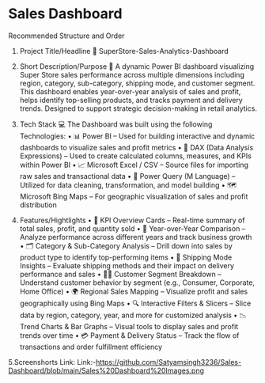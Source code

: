# Sales Dashboard
Recommended Structure and Order

1.  Project Title/Headline
📌 SuperStore-Sales-Analytics-Dashboard

2.  Short Description/Purpose
📝 A dynamic Power BI dashboard visualizing Super Store sales performance across multiple dimensions including region, category, sub-category, shipping mode, and customer segment. This dashboard enables year-over-year analysis of sales and profit, helps identify top-selling products, and tracks payment and delivery trends. Designed to support strategic decision-making in retail analytics.

3.  Tech Stack
 💻 The Dashboard was built using the following Technologies:
• 📊 Power BI – Used for building interactive and dynamic dashboards to visualize sales and profit metrics
• 🧮 DAX (Data Analysis Expressions) – Used to create calculated columns, measures, and KPIs within Power BI
• 📈 Microsoft Excel / CSV – Source files for importing raw sales and transactional data
• 🔄 Power Query (M Language) – Utilized for data cleaning, transformation, and model building
• 🗺️ Microsoft Bing Maps – For geographic visualization of sales and profit distribution

4.  Features/Hightlights
• 📌 KPI Overview Cards – Real-time summary of total sales, profit, and quantity sold
• 🧭 Year-over-Year Comparison – Analyze performance across different years and track business growth
• 🗂️ Category & Sub-Category Analysis – Drill down into sales by product type to identify top-performing items
• 🚚 Shipping Mode Insights – Evaluate shipping methods and their impact on delivery performance and sales
• 🧑‍💼 Customer Segment Breakdown – Understand customer behavior by segment (e.g., Consumer, Corporate, Home Office)
• 🌍 Regional Sales Mapping – Visualize profit and sales geographically using Bing Maps
• 🔍 Interactive Filters & Slicers – Slice data by region, category, year, and more for customized analysis
• 📉 Trend Charts & Bar Graphs – Visual tools to display sales and profit trends over time
• 💳 Payment & Delivery Status – Track the flow of transactions and order fulfillment efficiency

5.Screenshorts Link:
Link:-https://github.com/Satyamsingh3236/Sales-Dashboard/blob/main/Sales%20Dashboard%20Images.png

